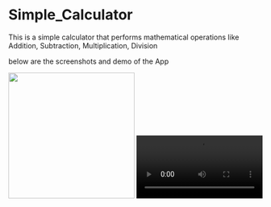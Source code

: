 # Simple_Calculator

This is a simple calculator that performs mathematical operations like Addition, Subtraction, Multiplication, Division

below are the screenshots and demo of the App

<p float="left">
  <img src="https://user-images.githubusercontent.com/52662002/147636125-699a6471-8940-4242-b009-3f09781939c6.jpg" width="250" />
  <video src='https://user-images.githubusercontent.com/52662002/147053768-a7ce1069-5f23-477a-98ab-4d573bd6c7ef.mp4' width=250/>
</p>
